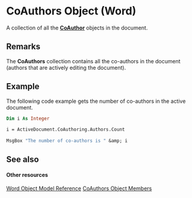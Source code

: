 
# CoAuthors Object (Word)

A collection of all the  **[CoAuthor](d1b58eea-4570-ffd3-4c13-a74a998b079e.md)** objects in the document.


## Remarks

The  **CoAuthors** collection contains all the co-authors in the document (authors that are actively editing the document).


## Example

The following code example gets the number of co-authors in the active document.


```vb
Dim i As Integer 
 
i = ActiveDocument.CoAuthoring.Authors.Count 
 
MsgBox "The number of co-authors is " &amp; i
```


## See also


#### Other resources


[Word Object Model Reference](http://msdn.microsoft.com/library/be452561-b436-bb9b-6f94-3faa9a74a6fd%28Office.15%29.aspx)
[CoAuthors Object Members](2feafba4-3c6f-2ebd-6a47-1f8ab1a22d6e.md)
